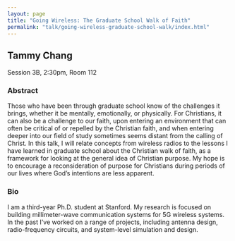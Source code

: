 ```yaml
---
layout: page
title: "Going Wireless: The Graduate School Walk of Faith"
permalink: "talk/going-wireless-graduate-school-walk/index.html"
---
```


## <span class="talk-speaker">Tammy Chang</span>

Session 3B, 2:30pm, Room 112

### <span class="talk-abstract">Abstract</span>

Those who have been through graduate school know of the challenges it brings, whether it be mentally, emotionally, or physically. For Christians, it can also be a challenge to our faith, upon entering an environment that can often be critical of or repelled by the Christian faith, and when entering deeper into our field of study sometimes seems distant from the calling of Christ. In this talk, I will relate concepts from wireless radios to the lessons I have learned in graduate school about the Christian walk of faith, as a framework for looking at the general idea of Christian purpose. My hope is to encourage a reconsideration of purpose for Christians during periods of our lives where God’s intentions are less apparent.

### <span class="talk-bio">Bio</span>

I am a third-year Ph.D. student at Stanford. My research is focused on building millimeter-wave communication systems for 5G wireless systems. In the past I've worked on a range of projects, including antenna design, radio-frequency circuits, and system-level simulation and design. 

